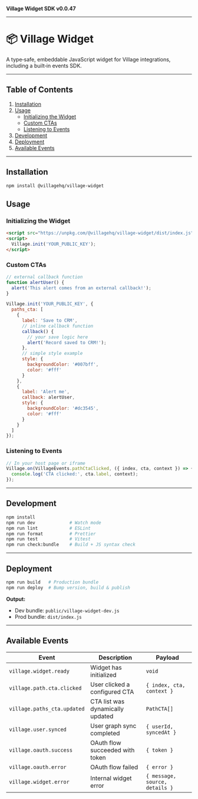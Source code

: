 **Village Widget SDK v0.0.47**

***

# 📦 Village Widget

A type‑safe, embeddable JavaScript widget for Village integrations, including a built‑in events SDK.

---

## Table of Contents

1. [Installation](#installation)  
2. [Usage](#usage)  
   - [Initializing the Widget](#initializing-the-widget)  
   - [Custom CTAs](#custom-ctas)  
   - [Listening to Events](#listening-to-events)  
3. [Development](#development)  
4. [Deployment](#deployment)  
5. [Available Events](#available-events)

---

## Installation

```bash
npm install @villagehq/village-widget
```

## Usage

### Initializing the Widget

```html
<script src="https://unpkg.com/@villagehq/village-widget/dist/index.js"></script>
<script>
  Village.init('YOUR_PUBLIC_KEY');
</script>
```

### Custom CTAs

```js
// external callback function
function alertUser() {
  alert('This alert comes from an external callback!');
}

Village.init('YOUR_PUBLIC_KEY', {
  paths_cta: [
    {
      label: 'Save to CRM',
      // inline callback function
      callback() {
        // your save logic here
        alert('Record saved to CRM!');
      },
      // simple style example
      style: {
        backgroundColor: '#007bff',
        color: '#fff'
      }
    },
    {
      label: 'Alert me',
      callback: alertUser,
      style: {
        backgroundColor: '#dc3545',
        color: '#fff'
      }
    }
  ]
});
```

### Listening to Events

```js
// In your host page or iframe
Village.on(VillageEvents.pathCtaClicked, ({ index, cta, context }) => {
  console.log('CTA clicked:', cta.label, context);
});
```

---

## Development

```bash
npm install
npm run dev             # Watch mode
npm run lint            # ESLint
npm run format          # Prettier
npm run test            # Vitest
npm run check:bundle    # Build + JS syntax check
```

---

## Deployment

```bash
npm run build   # Production bundle
npm run deploy  # Bump version, build & publish
```

**Output:**

- Dev bundle: `public/village-widget-dev.js`  
- Prod bundle: `dist/index.js`

---

## Available Events

| Event                       | Description                                    | Payload                      |
|-----------------------------|------------------------------------------------|------------------------------|
| `village.widget.ready`      | Widget has initialized                         | `void`                       |
| `village.path.cta.clicked`  | User clicked a configured CTA                  | `{ index, cta, context }`    |
| `village.paths_cta.updated` | CTA list was dynamically updated               | `PathCTA[]`                  |
| `village.user.synced`       | User graph sync completed                      | `{ userId, syncedAt }`       |
| `village.oauth.success`     | OAuth flow succeeded with token                | `{ token }`                  |
| `village.oauth.error`       | OAuth flow failed                              | `{ error }`                  |
| `village.widget.error`      | Internal widget error                          | `{ message, source, details }` |
